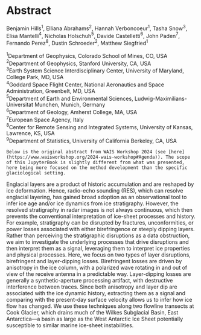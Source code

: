 # Abstract

Benjamin Hills$^1$, Elliana Abrahams$^2$, Hannah Verboncoeur$^1$, Tasha Snow$^3$, Elisa Mantelli$^4$, Nicholas Holschuh$^5$, Davide Castelletti$^6$, John Paden$^7$, Fernando Perez$^8$, Dustin Schroeder$^2$, Matthew Siegfried$^1$

$^1$Department of Geophysics, Colorado School of Mines, CO, USA
<br>
$^2$Department of Geophysics, Stanford University, CA, USA
<br>
$^3$Earth System Science Interdisciplinary Center, University of Maryland, College Park, MD, USA
<br>
$^4$Goddard Space Flight Center, National Aeronautics and Space Administration, Greenbelt, MD, USA
<br>
$^5$Department of Earth and Environmental Sciences, Ludwig-Maximilians-Universitat Munchen, Munich, Germany
<br>
$^6$Department of Geology, Amherst College, MA, USA
<br>
$^7$European Space Agency, Italy
<br>
$^8$Center for Remote Sensing and Integrated Systems, University of Kansas, Lawrence, KS, USA
<br>
$^9$Department of Statistics, University of California Berkeley, CA, USA

```{note}
Below is the original abstract from WAIS Workshop 2024 (see [here](https://www.waisworkshop.org/2024-wais-workshop#Agenda)). The scope of this JupyterBook is slightly different from what was presented, here being more focused on the method development than the specific glaciological setting.
```

Englacial layers are a product of historic accumulation and are reshaped by ice deformation. 
Hence, radio-echo sounding (RES), which can resolve englacial layering, has gained broad adoption as an observational tool to infer ice age and/or ice dynamics from ice stratigraphy. 
However, the resolved stratigraphy in radar images is not always continuous, which then prevents the conventional interpretation of ice-sheet processes and history. 
For example, stratigraphy can be disrupted by fractures, unconformities, or power losses associated with either birefringence or steeply dipping layers. 
Rather than perceiving the stratigraphic disruptions as a data obstruction, we aim to investigate the underlying processes that drive disruptions and then interpret them as a signal, leveraging them to interpret ice properties and physical processes. 
Here, we focus on two types of layer disruptions, birefringent and layer-dipping losses. 
Birefringent losses are driven by anisotropy in the ice column, with a polarized wave rotating in and out of
view of the receive antenna in a predictable way. 
Layer-dipping losses are generally a synthetic-aperture processing artifact, with destructive interference between traces.
Since both anisotropy and layer dip are associated with the ice dynamic history, extracting them as a signal and comparing with the present-day surface velocity allows
us to infer how ice flow has changed. 
We use these techniques along two flowline transects at Cook Glacier, which drains much of the Wilkes Subglacial Basin, East Antarctica—a basin as large as the West Antarctic Ice Sheet potentially susceptible to similar marine ice-sheet instabilities.
